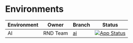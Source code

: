 # Environments

| Environment | Owner            | Branch                                                                                          |Status                                                                                                                                                                |
|-------------|------------------|-------------------------------------------------------------------------------------------------|-----------------------------------------------------------------------------------------------------------------------------------------------------------------------|
| AI         | RND Team    | [ai](https://github.com/VirtoCommerce/vc-deploy-dev/tree/ai)                | [![App Status](https://argo.virtocommerce.cloud/api/badge?name=vcst-ai&revision=true)](https://argo.virtocommerce.cloud/applications/vcst-ai)               |